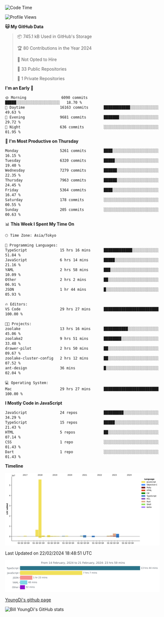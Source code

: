 <!--START_SECTION:waka-->
![Code Time](http://img.shields.io/badge/Code%20Time-405%20hrs%2049%20mins-blue)

![Profile Views](http://img.shields.io/badge/Profile%20Views-0-blue)

**🐱 My GitHub Data** 

> 📦 745.1 kB Used in GitHub's Storage 
 > 
> 🏆 80 Contributions in the Year 2024
 > 
> 🚫 Not Opted to Hire
 > 
> 📜 33 Public Repositories 
 > 
> 🔑 1 Private Repositories 
 > 
**I'm an Early 🐤** 

```text
🌞 Morning                6090 commits        █████░░░░░░░░░░░░░░░░░░░░   18.70 % 
🌆 Daytime                16163 commits       ████████████░░░░░░░░░░░░░   49.63 % 
🌃 Evening                9681 commits        ███████░░░░░░░░░░░░░░░░░░   29.72 % 
🌙 Night                  636 commits         ░░░░░░░░░░░░░░░░░░░░░░░░░   01.95 % 
```
📅 **I'm Most Productive on Thursday** 

```text
Monday                   5261 commits        ████░░░░░░░░░░░░░░░░░░░░░   16.15 % 
Tuesday                  6320 commits        █████░░░░░░░░░░░░░░░░░░░░   19.40 % 
Wednesday                7279 commits        ██████░░░░░░░░░░░░░░░░░░░   22.35 % 
Thursday                 7963 commits        ██████░░░░░░░░░░░░░░░░░░░   24.45 % 
Friday                   5364 commits        ████░░░░░░░░░░░░░░░░░░░░░   16.47 % 
Saturday                 178 commits         ░░░░░░░░░░░░░░░░░░░░░░░░░   00.55 % 
Sunday                   205 commits         ░░░░░░░░░░░░░░░░░░░░░░░░░   00.63 % 
```


📊 **This Week I Spent My Time On** 

```text
🕑︎ Time Zone: Asia/Tokyo

💬 Programming Languages: 
TypeScript               15 hrs 16 mins      █████████████░░░░░░░░░░░░   51.84 % 
JavaScript               6 hrs 14 mins       █████░░░░░░░░░░░░░░░░░░░░   21.16 % 
YAML                     2 hrs 58 mins       ███░░░░░░░░░░░░░░░░░░░░░░   10.09 % 
Other                    2 hrs 2 mins        ██░░░░░░░░░░░░░░░░░░░░░░░   06.91 % 
JSON                     1 hr 44 mins        █░░░░░░░░░░░░░░░░░░░░░░░░   05.93 % 

🔥 Editors: 
VS Code                  29 hrs 27 mins      █████████████████████████   100.00 % 

🐱‍💻 Projects: 
zoolake                  13 hrs 16 mins      ███████████░░░░░░░░░░░░░░   45.06 % 
zoolake2                 9 hrs 51 mins       ████████░░░░░░░░░░░░░░░░░   33.48 % 
drawer-pilot             2 hrs 50 mins       ██░░░░░░░░░░░░░░░░░░░░░░░   09.67 % 
zoolake-cluster-config   2 hrs 12 mins       ██░░░░░░░░░░░░░░░░░░░░░░░   07.52 % 
ant-design               36 mins             █░░░░░░░░░░░░░░░░░░░░░░░░   02.04 % 

💻 Operating System: 
Mac                      29 hrs 27 mins      █████████████████████████   100.00 % 
```

**I Mostly Code in JavaScript** 

```text
JavaScript               24 repos            █████████░░░░░░░░░░░░░░░░   34.29 % 
TypeScript               15 repos            █████░░░░░░░░░░░░░░░░░░░░   21.43 % 
HTML                     5 repos             ██░░░░░░░░░░░░░░░░░░░░░░░   07.14 % 
CSS                      1 repo              ░░░░░░░░░░░░░░░░░░░░░░░░░   01.43 % 
Dart                     1 repo              ░░░░░░░░░░░░░░░░░░░░░░░░░   01.43 % 
```



**Timeline**

![Lines of Code chart](https://raw.githubusercontent.com/Youngdi/Youngdi/master/assets/bar_graph.png)


 Last Updated on 22/02/2024 18:48:51 UTC
<!--END_SECTION:waka-->

![wakatime](./images/stat.svg)

[YoungDi's github page](https://youngdi.github.io)

![Bill YoungDi's GitHub stats](https://github-readme-stats.vercel.app/api?username=youngdi&count_private=true&show_icons=true)
